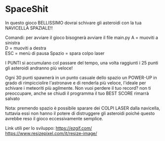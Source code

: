 # SpaceShit
In questo gioco BELLISSIMO dovrai schivare gli asteroidi con la tua NAVICELLA SPAZIALE!!

Comandi:
per avviare il gioco bisognerà avviare il file main.py
A = muoviti a sinistra  
D = muoviti a destra    
ESC = menù di pausa
Spazio = spara colpo laser

I PUNTI si accumulano col passare del tempo, una volta raggiunti i 25 punti gli asteroidi andranno più veloce!

Ogni 30 punti spawnerà in un punto casuale dello spazio un POWER-UP in grado di rimpicciolire l'astronave e di renderla più veloce, l'ideale per schivare i meteoriti più agilmente.
Non vuoi perdere il tuo record? non ti preoccupare, anche se chiudi il programma il tuo BEST SCORE rimarrà salvato

Nota: premendo spazio è possibile sparare dei COLPI LASER dalla navicella, tuttavia essi non hanno il potere di distruggere gli asteroidi poiché questo avrebbe reso il gioco eccessivamente semplice.

Link utili per lo sviluppo:
https://ezgif.com/
https://www.resizepixel.com/it/resize-image/